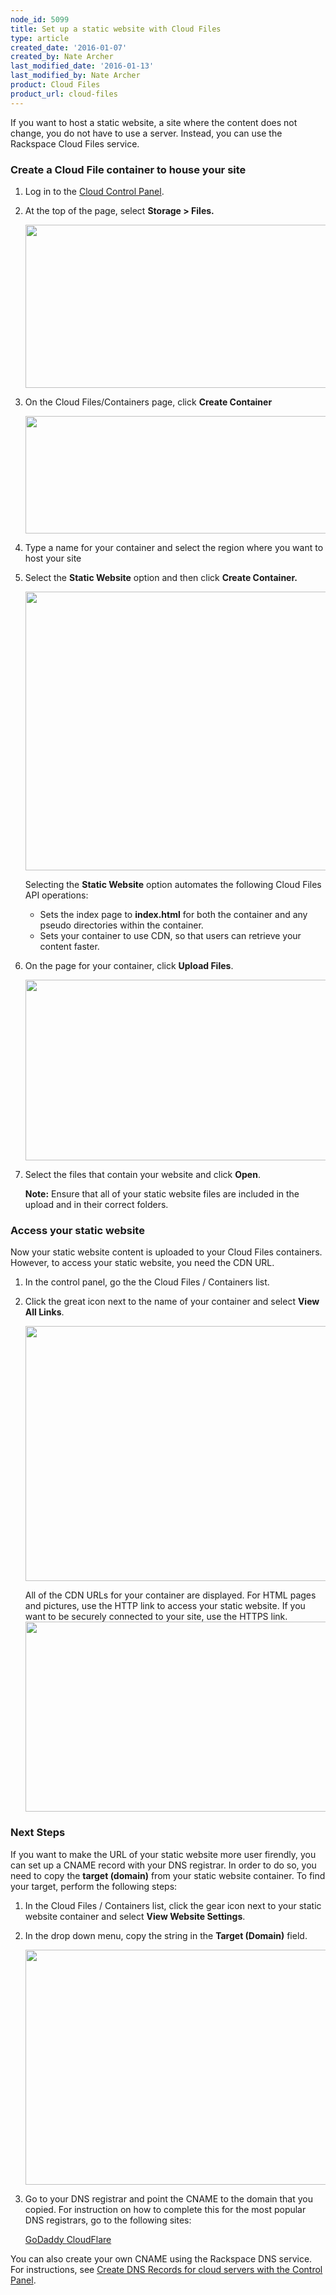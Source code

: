 ```yaml
---
node_id: 5099
title: Set up a static website with Cloud Files
type: article
created_date: '2016-01-07'
created_by: Nate Archer
last_modified_date: '2016-01-13'
last_modified_by: Nate Archer
product: Cloud Files
product_url: cloud-files
---
```


If you want to host a static website, a site where the content does not
change, you do not have to use a server. Instead, you can use the
Rackspace Cloud Files service.

### Create a Cloud File container to house your site

1.  Log in to the [Cloud Control
    Panel](https://mycloud.rackspace.com/).

2.  At the top of the page, select **Storage &gt; Files.**

    <img src="/knowledge_center/sites/default/files/field/image/Kcstatic1_03.png" width="601" height="261" />

3.  On the Cloud Files/Containers page, click **Create Container**

    <img src="/knowledge_center/sites/default/files/field/image/kcstatic2_03.png" width="604" height="188" />

4.  Type a name for your container and select the region where you want
    to host your site

5.  Select the **Static Website** option and then click
    **Create Container.**

    <img src="/knowledge_center/sites/default/files/field/image/kcstatic3.png" width="600" height="446" />

    Selecting the **Static Website** option automates the
    following Cloud Files API operations:
    -   Sets the index page to **index.html** for both the container and
        any pseudo directories within the container.
    -   Sets your container to use CDN, so that users can retrieve your
        content faster.


6.  On the page for your container, click **Upload Files**.

    <img src="/knowledge_center/sites/default/files/field/image/kcstatic4.png" width="600" height="289" />

7.  Select the files that contain your website and click **Open**.

    **Note:** Ensure that all of your static website files are included
    in the upload and in their correct folders.

### Access your static website

Now your static website content is uploaded to your Cloud Files
containers. However, to access your static website, you need the CDN
URL.

1.  In the control panel, go the the Cloud Files / Containers list.

2.  Click the great icon next to the name of your container and select
    **View All Links**.

    <img src="/knowledge_center/sites/default/files/field/image/kcstatic5.png" width="600" height="408" />

    All of the CDN URLs for your container are displayed. For HTML pages
    and pictures, use the HTTP link to access your static website. If
    you want to be securely connected to your site, use the HTTPS
    link.
    <img src="/knowledge_center/sites/default/files/field/image/kcstatic6.png" width="600" height="304" />

### Next Steps

If you want to make the URL of your static website more user firendly,
you can set up a CNAME record with your DNS registrar. In order to do
so, you need to copy the **target (domain)** from your static website
container. To find your target, perform the following steps:

1.  In the Cloud Files / Containers list, click the gear icon next to
    your static website container and select **View Website
    Settings**.

2.  In the drop down menu, copy the string in the **Target (Domain)**
    field.

    <img src="/knowledge_center/sites/default/files/field/image/kcstatic7_0.png" width="600" height="376" />

3.  Go to your DNS registrar and point the CNAME to the domain that
    you copied. For instruction on how to complete this for the most
    popular DNS registrars, go to the following sites:

    [GoDaddy
    ](https://www.godaddy.com/help/add-a-cname-record-19236)[CloudFlare](https://support.cloudflare.com/hc/en-us/articles/200168706-How-do-I-do-CNAME-setup-)

You can also create your own CNAME using the Rackspace DNS service. For
instructions, see [Create DNS Records for cloud servers with the Control
Panel](/how-to/create-dns-records-for-cloud-servers-with-the-control-panel).



